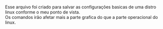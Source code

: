 Esse arquivo foi criado para salvar as configurações basicas de uma distro linux conforme o meu ponto de vista.<br>
Os comandos irão afetar mais a parte grafica do que a parte operacional do linux.

	
	